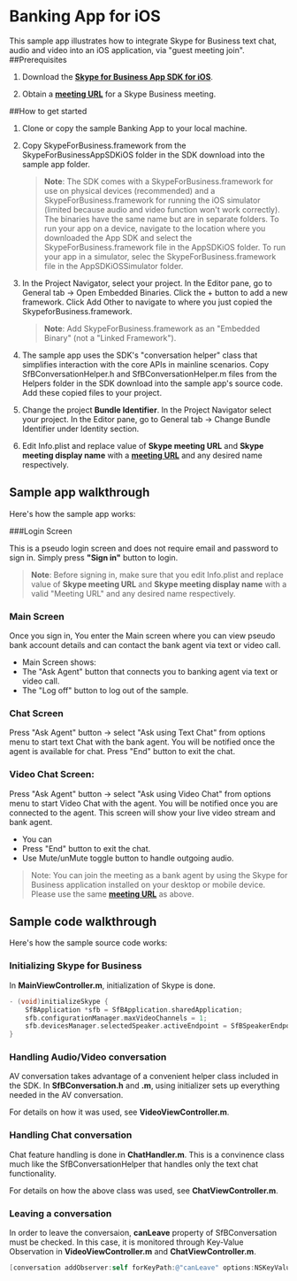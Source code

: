 # Banking App for iOS

This sample app illustrates how to integrate Skype for Business text chat, audio and video into an iOS application, via "guest meeting join".
##Prerequisites

1. Download the [**Skype for Business App SDK for iOS**](https://www.microsoft.com/en-us/download/confirmation.aspx?id=51962). 

2. Obtain a [**meeting URL**](https://msdn.microsoft.com/en-us/skype/appsdk/getmeetingurl) for a Skype Business meeting.

##How to get started

1. Clone or copy the sample Banking App to your local machine.

2. Copy SkypeForBusiness.framework from the SkypeForBusinessAppSDKiOS folder in the SDK download into the sample app folder. 

   > **Note**: The SDK comes with a SkypeForBusiness.framework for use on physical devices (recommended) and a SkypeForBusiness.framework for running the iOS simulator (limited because audio and video function won't work correctly). The binaries have the same name but are in separate folders. To run your app on a device, navigate to the location where you downloaded the App SDK and select the SkypeForBusiness.framework file in the AppSDKiOS folder. To run your app in a simulator, selec the SkypeForBusiness.framework file in the AppSDKiOSSimulator folder.

3. In the Project Navigator, select your project. In the Editor pane, go to General tab -> Open Embedded Binaries.  Click the + button to add a new framework. Click Add Other to navigate to where you just copied the SkypeforBusiness.framework.

   > **Note**: Add SkypeForBusiness.framework as an "Embedded Binary" (not a "Linked Framework").

4. The sample app uses the SDK's "conversation helper" class that simplifies interaction with the core APIs in mainline scenarios. Copy SfBConversationHelper.h and SfBConversationHelper.m files from the Helpers folder in the SDK download into the sample app's source code.  Add these copied files to your project.

5. Change the project **Bundle Identifier**. In the Project Navigator select your project. In the Editor pane, go to General tab -> Change Bundle Identifier under Identity section. 

6. Edit Info.plist and replace value of __Skype meeting URL__ and __Skype meeting display name__ with a [**meeting URL**](https://msdn.microsoft.com/en-us/skype/appsdk/getmeetingurl) and any desired name respectively.

## Sample app walkthrough

Here's how the sample app works:

###Login Screen

This is a pseudo login screen and does not require email and password to sign in. Simply press **"Sign in"** button to login.

 > **Note**: Before signing in, make sure that you edit Info.plist and replace value of __Skype meeting URL__ and __Skype meeting display name__ with a valid "Meeting URL" and any desired name respectively. 

### Main Screen

Once you sign in, You enter the Main screen where you can view pseudo bank account details and can contact the bank agent via text or video call.

- Main Screen shows:
 - The "Ask Agent" button that connects you to banking agent via text or video call.
 - The "Log off" button to log out of the sample.
 
### Chat Screen
 
Press "Ask Agent" button -> select "Ask using Text Chat" from options menu to start text Chat with the bank agent. You will be notified once the agent is available for chat. Press "End" button to exit the chat.

### Video Chat Screen:
 
 Press "Ask Agent" button -> select "Ask using Video Chat" from options menu to start Video Chat with the agent. You will be notified once you are connected to the agent. This screen will show your live video stream  and bank agent.
 
 - You can
  - Press "End" button to exit the chat. 
  - Use Mute/unMute toggle button to handle outgoing audio.
  
  > Note: You can join the meeting as a bank agent by using the Skype for Business application installed on your desktop or mobile device. Please use the same [**meeting URL**](https://msdn.microsoft.com/en-us/skype/appsdk/getmeetingurl) as above.
 
## Sample code walkthrough

Here's how the sample source code works:

### Initializing Skype for Business
In **MainViewController.m**, initialization of Skype is done.
```objective-c
- (void)initializeSkype {
    SfBApplication *sfb = SfBApplication.sharedApplication;
    sfb.configurationManager.maxVideoChannels = 1;
    sfb.devicesManager.selectedSpeaker.activeEndpoint = SfBSpeakerEndpointLoudspeaker;   
}
```

### Handling Audio/Video conversation  
AV conversation takes advantage of a convenient helper class included in the SDK.
In **SfBConversation.h** and **.m**, using initializer sets up everything needed in the AV conversation.

For details on how it was used, see **VideoViewController.m**.
 
### Handling Chat conversation
Chat feature handling is done in **ChatHandler.m**. This is a convinence class much like the SfBConversationHelper that handles only the text chat functionality.

For details on how the above class was used, see **ChatViewController.m**. 

### Leaving a conversation
In order to leave the conversaion, __canLeave__ property of SfBConversation must be checked. In this case, it is monitored through Key-Value Observation in **VideoViewController.m** and **ChatViewController.m**.

```objective-c
[conversation addObserver:self forKeyPath:@"canLeave" options:NSKeyValueObservingOptionInitial | NSKeyValueObservingOptionNew context:nil];
```

